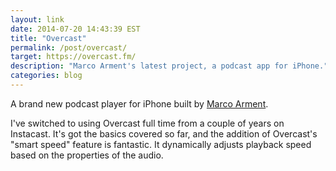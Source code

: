 ```yaml
---
layout: link
date: 2014-07-20 14:43:39 EST
title: "Overcast"
permalink: /post/overcast/
target: https://overcast.fm/
description: "Marco Arment's latest project, a podcast app for iPhone."
categories: blog
---
```


A brand new podcast player for iPhone built by [Marco Arment](http://marco.org/).

I've switched to using Overcast full time from a couple of years on Instacast. It's got the basics covered so far, and the addition of Overcast's "smart speed" feature is fantastic. It dynamically adjusts playback speed based on the properties of the audio.

